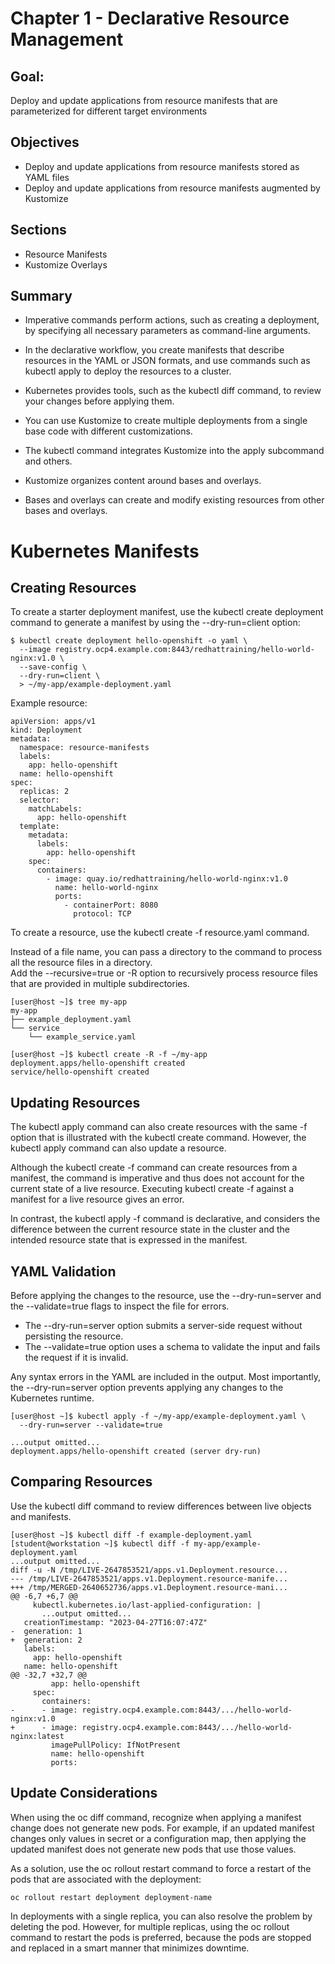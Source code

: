 # Chapter 1 - Declarative Resource Management

## Goal: 

Deploy and update applications from resource manifests that are parameterized for different target environments

## Objectives

* Deploy and update applications from resource manifests stored as YAML files
* Deploy and update applications from resource manifests augmented by Kustomize

## Sections

* Resource Manifests
* Kustomize Overlays

## Summary

* Imperative commands perform actions, such as creating a deployment, by specifying all necessary parameters as command-line arguments.
* In the declarative workflow, you create manifests that describe resources in the YAML or JSON formats, and use commands 
such as kubectl apply to deploy the resources to a cluster.
* Kubernetes provides tools, such as the kubectl diff command, to review your changes before applying them.


* You can use Kustomize to create multiple deployments from a single base code with different customizations.
* The kubectl command integrates Kustomize into the apply subcommand and others.
* Kustomize organizes content around bases and overlays.
* Bases and overlays can create and modify existing resources from other bases and overlays.

# Kubernetes Manifests

## Creating Resources

To create a starter deployment manifest, use the kubectl create deployment command to generate a manifest by using the 
--dry-run=client option:

```
$ kubectl create deployment hello-openshift -o yaml \  
  --image registry.ocp4.example.com:8443/redhattraining/hello-world-nginx:v1.0 \  
  --save-config \  
  --dry-run=client \  
  > ~/my-app/example-deployment.yaml
```

Example resource:
```
apiVersion: apps/v1
kind: Deployment
metadata:
  namespace: resource-manifests
  labels:
    app: hello-openshift
  name: hello-openshift
spec:
  replicas: 2
  selector:
    matchLabels:
      app: hello-openshift
  template:
    metadata:
      labels:
        app: hello-openshift
    spec:
      containers:
        - image: quay.io/redhattraining/hello-world-nginx:v1.0
          name: hello-world-nginx
          ports:
            - containerPort: 8080
              protocol: TCP
```

To create a resource, use the kubectl create -f resource.yaml command.

Instead of a file name, you can pass a directory to the command to process all the resource files in a directory.   
Add the --recursive=true or -R option to recursively process resource files that are provided in multiple subdirectories.

```
[user@host ~]$ tree my-app
my-app
├── example_deployment.yaml
└── service
    └── example_service.yaml

[user@host ~]$ kubectl create -R -f ~/my-app
deployment.apps/hello-openshift created
service/hello-openshift created
```

## Updating Resources

The kubectl apply command can also create resources with the same -f option that is illustrated with the kubectl create command. 
However, the kubectl apply command can also update a resource.

Although the kubectl create -f command can create resources from a manifest, the command is imperative and thus does not 
account for the current state of a live resource. Executing kubectl create -f against a manifest for a live resource gives an error.

In contrast, the kubectl apply -f command is declarative, and considers the difference between the current resource state 
in the cluster and the intended resource state that is expressed in the manifest.

## YAML Validation

Before applying the changes to the resource, use the --dry-run=server and the --validate=true flags to inspect the file for errors.

* The --dry-run=server option submits a server-side request without persisting the resource.
* The --validate=true option uses a schema to validate the input and fails the request if it is invalid.

Any syntax errors in the YAML are included in the output. Most importantly, the --dry-run=server option prevents applying 
any changes to the Kubernetes runtime.

```
[user@host ~]$ kubectl apply -f ~/my-app/example-deployment.yaml \
  --dry-run=server --validate=true

...output omitted...
deployment.apps/hello-openshift created (server dry-run) 
```

## Comparing Resources

Use the kubectl diff command to review differences between live objects and manifests.

```
[user@host ~]$ kubectl diff -f example-deployment.yaml
[student@workstation ~]$ kubectl diff -f my-app/example-deployment.yaml
...output omitted...
diff -u -N /tmp/LIVE-2647853521/apps.v1.Deployment.resource...
--- /tmp/LIVE-2647853521/apps.v1.Deployment.resource-manife...
+++ /tmp/MERGED-2640652736/apps.v1.Deployment.resource-mani...
@@ -6,7 +6,7 @@
     kubectl.kubernetes.io/last-applied-configuration: |
       ...output omitted...
   creationTimestamp: "2023-04-27T16:07:47Z"
-  generation: 1
+  generation: 2
   labels:
     app: hello-openshift
   name: hello-openshift
@@ -32,7 +32,7 @@
         app: hello-openshift
     spec:
       containers:
-      - image: registry.ocp4.example.com:8443/.../hello-world-nginx:v1.0
+      - image: registry.ocp4.example.com:8443/.../hello-world-nginx:latest
         imagePullPolicy: IfNotPresent
         name: hello-openshift
         ports:
```

## Update Considerations
When using the oc diff command, recognize when applying a manifest change does not generate new pods. 
For example, if an updated manifest changes only values in secret or a configuration map, then applying the updated manifest 
does not generate new pods that use those values. 

As a solution, use the oc rollout restart command to force a restart of the pods that are associated with the deployment: 

```
oc rollout restart deployment deployment-name 
```

In deployments with a single replica, you can also resolve the problem by deleting the pod. However, for multiple replicas, 
using the oc rollout command to restart the pods is preferred, because the pods are stopped and replaced in a smart manner 
that minimizes downtime.